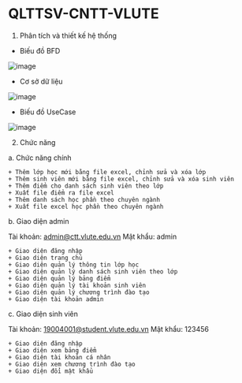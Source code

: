 # QLTTSV-CNTT-VLUTE
1. Phân tích và thiết kế hệ thống
+ Biếu đồ BFD 

![image](https://user-images.githubusercontent.com/97941037/153197896-93f623ed-3b0a-433d-ad47-086abd997e96.png)

+ Cơ sở dữ liệu

![image](https://user-images.githubusercontent.com/97941037/153197995-0fd73e68-cc3f-44ae-91e3-a19061ae242c.png)


+ Biếu đồ UseCase

![image](https://user-images.githubusercontent.com/97941037/153198025-f2be4822-269a-468c-883f-1b2242a79061.png)

2. Chức năng

  a. Chức năng chính
  
    + Thêm lớp học mới bằng file excel, chỉnh sửa và xóa lớp
    + Thêm sinh viên mới bằng file excel, chỉnh sửa và xóa sinh viên
    + Thêm điểm cho danh sách sinh viên theo lớp
    + Xuất file điểm ra file excel
    + Thêm danh sách học phần theo chuyên ngành
    + Xuất file excel học phần theo chuyên ngành
  
  b. Giao diện admin
  
  Tài khoản: admin@ctt.vlute.edu.vn
  Mật khẩu: admin
  
    + Giao diện đăng nhập
    + Giao diện trang chủ
    + Giao diện quản lý thông tin lớp học
    + Giao diện quản lý danh sách sinh viên theo lớp
    + Giao diện quản lý bảng điểm 
    + Giao diện quản lý tài khoản sinh viên
    + Giao diện quản lý chương trình đào tạo
    + Giao diện tài khoản admin
  
  c. Giao diện sinh viên
  
  Tài khoản: 19004001@student.vlute.edu.vn
  Mật khẩu: 123456
    
    + Giao diện đăng nhập
    + Giao diện xem bảng điểm
    + Giao diện tài khoản cá nhân
    + Giao diện xem chương trình đào tạo
    + Giao diện đổi mật khẩu
    

